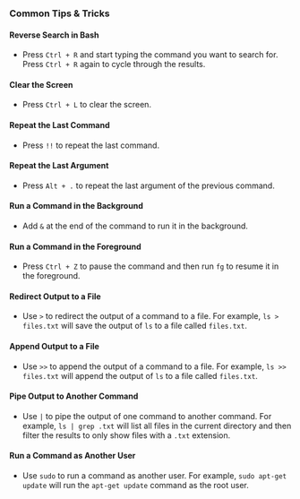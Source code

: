 ### Common Tips & Tricks

#### Reverse Search in Bash
- Press `Ctrl + R` and start typing the command you want to search for. Press `Ctrl + R` again to cycle through the results.

#### Clear the Screen
- Press `Ctrl + L` to clear the screen.

#### Repeat the Last Command
- Press `!!` to repeat the last command.

#### Repeat the Last Argument
- Press `Alt + .` to repeat the last argument of the previous command.

#### Run a Command in the Background
- Add `&` at the end of the command to run it in the background.

#### Run a Command in the Foreground
- Press `Ctrl + Z` to pause the command and then run `fg` to resume it in the foreground.

#### Redirect Output to a File
- Use `>` to redirect the output of a command to a file. For example, `ls > files.txt` will save the output of `ls` to a file called `files.txt`.

#### Append Output to a File
- Use `>>` to append the output of a command to a file. For example, `ls >> files.txt` will append the output of `ls` to a file called `files.txt`.

#### Pipe Output to Another Command
- Use `|` to pipe the output of one command to another command. For example, `ls | grep .txt` will list all files in the current directory and then filter the results to only show files with a `.txt` extension.

#### Run a Command as Another User
- Use `sudo` to run a command as another user. For example, `sudo apt-get update` will run the `apt-get update` command as the root user.

